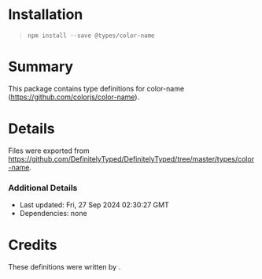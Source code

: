 # Installation
> `npm install --save @types/color-name`

# Summary
This package contains type definitions for color-name (https://github.com/colorjs/color-name).

# Details
Files were exported from https://github.com/DefinitelyTyped/DefinitelyTyped/tree/master/types/color-name.

### Additional Details
 * Last updated: Fri, 27 Sep 2024 02:30:27 GMT
 * Dependencies: none

# Credits
These definitions were written by .
